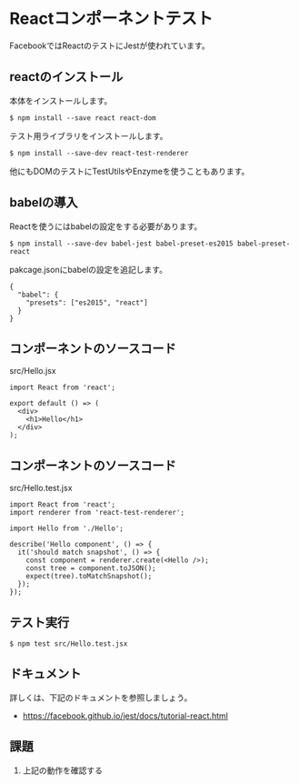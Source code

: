 # Reactコンポーネントテスト

FacebookではReactのテストにJestが使われています。

## reactのインストール

本体をインストールします。

```
$ npm install --save react react-dom
```

テスト用ライブラリをインストールします。

```
$ npm install --save-dev react-test-renderer
```

他にもDOMのテストにTestUtilsやEnzymeを使うこともあります。

## babelの導入

Reactを使うにはbabelの設定をする必要があります。

```
$ npm install --save-dev babel-jest babel-preset-es2015 babel-preset-react
```

pakcage.jsonにbabelの設定を追記します。

```
{
  "babel": {
    "presets": ["es2015", "react"]
  }
}
```

## コンポーネントのソースコード

src/Hello.jsx

```
import React from 'react';

export default () => (
  <div>
    <h1>Hello</h1>
  </div>
);
```

## コンポーネントのソースコード

src/Hello.test.jsx

```
import React from 'react';
import renderer from 'react-test-renderer';

import Hello from './Hello';

describe('Hello component', () => {
  it('should match snapshot', () => {
    const component = renderer.create(<Hello />);
    const tree = component.toJSON();
    expect(tree).toMatchSnapshot();
  });
});
```

## テスト実行

```
$ npm test src/Hello.test.jsx
```

## ドキュメント

詳しくは、下記のドキュメントを参照しましょう。

- https://facebook.github.io/jest/docs/tutorial-react.html

## 課題

1. 上記の動作を確認する
